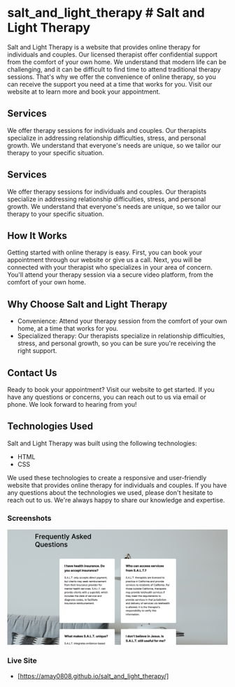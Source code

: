 # salt_and_light_therapy # Salt and Light Therapy

Salt and Light Therapy is a website that provides online therapy for individuals and couples. Our licensed therapist offer confidential support from the comfort of your own home. We understand that modern life can be challenging, and it can be difficult to find time to attend traditional therapy sessions. That's why we offer the convenience of online therapy, so you can receive the support you need at a time that works for you. Visit our website at to learn more and book your appointment.

## Services

We offer therapy sessions for individuals and couples. Our therapists specialize in addressing relationship difficulties, stress, and personal growth. We understand that everyone's needs are unique, so we tailor our therapy to your specific situation.

## Services

We offer therapy sessions for individuals and couples. Our therapists specialize in addressing relationship difficulties, stress, and personal growth. We understand that everyone's needs are unique, so we tailor our therapy to your specific situation.

## How It Works

Getting started with online therapy is easy. First, you can book your appointment through our website or give us a call. Next, you will be connected with your therapist who specializes in your area of concern. You'll attend your therapy session via a secure video platform, from the comfort of your own home.

## Why Choose Salt and Light Therapy

- Convenience: Attend your therapy session from the comfort of your own home, at a time that works for you.
- Specialized therapy: Our therapists specialize in relationship difficulties, stress, and personal growth, so you can be sure you're receiving the right support.

## Contact Us

Ready to book your appointment? Visit our website to get started. If you have any questions or concerns, you can reach out to us via email or phone. We look forward to hearing from you!

## Technologies Used

Salt and Light Therapy was built using the following technologies:

- HTML
- CSS

We used these technologies to create a responsive and user-friendly website that provides online therapy for individuals and couples. If you have any questions about the technologies we used, please don't hesitate to reach out to us. We're always happy to share our knowledge and expertise.

### Screenshots

![Screenshot of Salt and Light Therapy](./images/screenshot.png)

### Live Site

- [https://amay0808.github.io/salt_and_light_therapy/]
